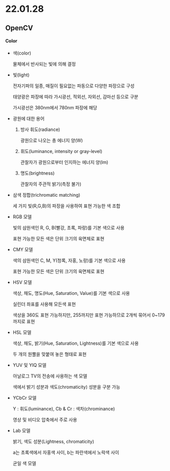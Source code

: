 # 22.01.28

## OpenCV

#### Color

- 색(color)

  물체에서 반사되는 빛에 의해 결정

- 빛(light)

  전자기파의 일종, 매질이 필요없는 파동으로 다양한 파장으로 구성

  태양광은 파장에 따라 가시광선, 적외선, 자외선, 감마선 등으로 구분

  가시광선은 380nm에서 780nm 파장에 해당

- 광원에 대한 용어

  1. 방사 휘도(radiance)

     광원으로 나오는 총 에너지 양(W)

  2. 휘도(luminance, intensity or gray-level)

     관찰자가 광원으로부터 인지하는 에너지 양(lm)

  3. 명도(brightness)

     관찰자의 주관적 밝기(측정 불가)

- 삼색 정합(trichromatic matching)

  세 가지 빛(R,G,B)의 파장을 사용하여 표현 가능한 색 조합

- RGB 모델

  빛의 삼원색인 R, G, B(빨강, 초록, 파랑)를 기본 색으로 사용

  표현 가능한 모든 색은 단위 크기의 육면체로 표현

- CMY 모델

  색의 삼원색인 C, M, Y(청록, 자홍, 노랑)를 기본 색으로 사용

  표현 가능한 모든 색은 단위 크기의 육면체로 표현

- HSV 모델

  색상, 채도, 명도(Hue, Saturation, Value)를 기본 색으로 사용

  실린더 좌표를 사용해 모든색 표현

  색상을 360도 표현 가능하지만, 255까지만 표현 가능하므로 2개씩 묶어서 0~179까지로 표현

- HSL 모델

  색상, 채도, 밝기(Hue, Saturation, Lightness)를 기본 색으로 사용

  두 개의 원뿔을 맞붙여 놓은 형태로 표현

- YUV 및 YIQ 모델

  아날로그 TV의 전송에 사용하는 색 모델

  색에서 밝기 성분과 색도(chromaticity) 성분을 구분 가능

- YCbCr 모델

  Y : 휘도(luminance), Cb & Cr : 색차(chrominance)

  영상 및 비디오 압축에서 주로 사용

- Lab 모델

  밝기, 색도 성분(Lightness, chromaticity)

  a는 초록색에서 자홍색 사이, b는 파란색에서 노락색 사이

  균일 색 모델

  